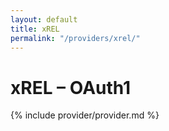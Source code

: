 ```yaml
---
layout: default
title: xREL
permalink: "/providers/xrel/"
---
```

# xREL – OAuth1

{% include provider/provider.md %}
